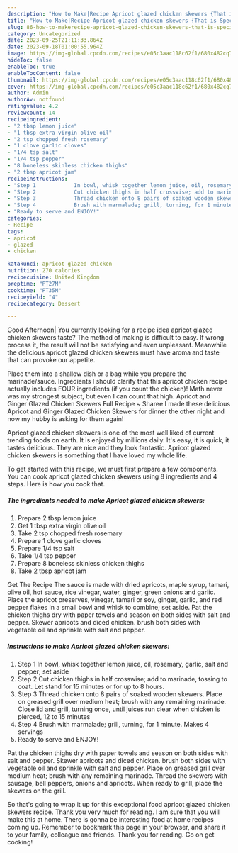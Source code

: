 ```yaml
---
description: "How to Make|Recipe Apricot glazed chicken skewers {That is Special"
title: "How to Make|Recipe Apricot glazed chicken skewers {That is Special"
slug: 86-how-to-makerecipe-apricot-glazed-chicken-skewers-that-is-special
category: Uncategorized
date: 2023-09-25T21:11:33.864Z
date: 2023-09-18T01:00:55.964Z
image: https://img-global.cpcdn.com/recipes/e05c3aac118c62f1/680x482cq70/apricot-glazed-chicken-skewers-recipe-main-photo.jpg
hideToc: false
enableToc: true
enableTocContent: false
thumbnail: https://img-global.cpcdn.com/recipes/e05c3aac118c62f1/680x482cq70/apricot-glazed-chicken-skewers-recipe-main-photo.jpg
cover: https://img-global.cpcdn.com/recipes/e05c3aac118c62f1/680x482cq70/apricot-glazed-chicken-skewers-recipe-main-photo.jpg
author: Admin
authorAv: notfound
ratingvalue: 4.2
reviewcount: 14
recipeingredient:
- "2 tbsp lemon juice"
- "1 tbsp extra virgin olive oil"
- "2 tsp chopped fresh rosemary"
- "1 clove garlic cloves"
- "1/4 tsp salt"
- "1/4 tsp pepper"
- "8 boneless skinless chicken thighs"
- "2 tbsp apricot jam"
recipeinstructions:
- "Step 1            In bowl, whisk together lemon juice, oil, rosemary, garlic, salt and pepper; set aside"
- "Step 2            Cut chicken thighs in half crosswise; add to marinade, tossing to coat. Let stand for 15 minutes or for up to 8 hours."
- "Step 3            Thread chicken onto 8 pairs of soaked wooden skewers. Place on greased grill over medium heat; brush with any remaining marinade. Close lid and grill, turning once, until juices run clear when chicken is pierced, 12 to 15 minutes"
- "Step 4            Brush with marmalade; grill, turning, for 1 minute. Makes 4 servings"
- "Ready to serve and ENJOY!"
categories:
- Recipe
tags:
- apricot
- glazed
- chicken

katakunci: apricot glazed chicken 
nutrition: 270 calories
recipecuisine: United Kingdom
preptime: "PT27M"
cooktime: "PT35M"
recipeyield: "4"
recipecategory: Dessert

---
```



Good Afternoon| You currently looking for a recipe idea apricot glazed chicken skewers taste? The method of making is difficult to easy. If wrong process it, the result will not be satisfying and even unpleasant. Meanwhile the delicious apricot glazed chicken skewers must have aroma and taste that can provoke our appetite.





Place them into a shallow dish or a bag while you prepare the marinade/sauce. Ingredients I should clarify that this apricot chicken recipe actually includes FOUR ingredients (if you count the chicken)! Math never was my strongest subject, but even I can count that high. Apricot and Ginger Glazed Chicken Skewers Full Recipe ~ Sharee I made these delicious Apricot and Ginger Glazed Chicken Skewers for dinner the other night and now my hubby is asking for them again!

Apricot glazed chicken skewers is one of the most well liked of current trending foods on earth. It is enjoyed by millions daily. It's easy, it is quick, it tastes delicious. They are nice and they look fantastic. Apricot glazed chicken skewers is something that I have loved my whole life.


To get started with this recipe, we must first prepare a few components. You can cook apricot glazed chicken skewers using 8 ingredients and 4 steps. Here is how you cook that.

<!--inarticleads1-->

##### The ingredients needed to make Apricot glazed chicken skewers:

1. Prepare 2 tbsp lemon juice
1. Get 1 tbsp extra virgin olive oil
1. Take 2 tsp chopped fresh rosemary
1. Prepare 1 clove garlic cloves
1. Prepare 1/4 tsp salt
1. Take 1/4 tsp pepper
1. Prepare 8 boneless skinless chicken thighs
1. Take 2 tbsp apricot jam


Get The Recipe The sauce is made with dried apricots, maple syrup, tamari, olive oil, hot sauce, rice vinegar, water, ginger, green onions and garlic. Place the apricot preserves, vinegar, tamari or soy, ginger, garlic, and red pepper flakes in a small bowl and whisk to combine; set aside. Pat the chicken thighs dry with paper towels and season on both sides with salt and pepper. Skewer apricots and diced chicken. brush both sides with vegetable oil and sprinkle with salt and pepper. 

<!--inarticleads2-->

##### Instructions to make Apricot glazed chicken skewers:

1. Step 1            In bowl, whisk together lemon juice, oil, rosemary, garlic, salt and pepper; set aside
1. Step 2            Cut chicken thighs in half crosswise; add to marinade, tossing to coat. Let stand for 15 minutes or for up to 8 hours.
1. Step 3            Thread chicken onto 8 pairs of soaked wooden skewers. Place on greased grill over medium heat; brush with any remaining marinade. Close lid and grill, turning once, until juices run clear when chicken is pierced, 12 to 15 minutes
1. Step 4            Brush with marmalade; grill, turning, for 1 minute. Makes 4 servings
1. Ready to serve and ENJOY!

Pat the chicken thighs dry with paper towels and season on both sides with salt and pepper. Skewer apricots and diced chicken. brush both sides with vegetable oil and sprinkle with salt and pepper. Place on greased grill over medium heat; brush with any remaining marinade. Thread the skewers with sausage, bell peppers, onions and apricots. When ready to grill, place the skewers on the grill. 

So that's going to wrap it up for this exceptional food apricot glazed chicken skewers recipe. Thank you very much for reading. I am sure that you will make this at home. There is gonna be interesting food at home recipes coming up. Remember to bookmark this page in your browser, and share it to your family, colleague and friends. Thank you for reading. Go on get cooking!
